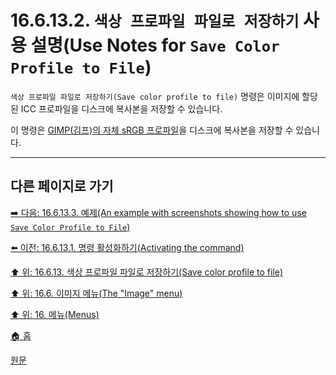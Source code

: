 # 16.6.13.2. `색상 프로파일 파일로 저장하기` 사용 설명(Use Notes for `Save Color Profile to File`)
`색상 프로파일 파일로 저장하기(Save color profile to file)` 명령은 이미지에 할당된 ICC 프로파일을 디스크에 복사본을 저장할 수 있습니다.

이 명령은 [GIMP(김프)의 자체 sRGB 프로파일](./19-glossaryx-gimp_built_in_srgb_profile.md)을 디스크에 복사본을 저장할 수 있습니다.


***

## 다른 페이지로 가기

[➡️ 다음: 16.6.13.3. 예제(An example with screenshots showing how to use `Save Color Profile to File`)](./16-06-13-03-example.md)

[⬅️ 이전: 16.6.13.1. 명령 활성화하기(Activating the command)](./16-06-13-01-activating_the_command.md)

[⬆️ 위: 16.6.13. 색상 프로파일 파일로 저장하기(Save color profile to file)](./16-06-13-00-save-color-profile-to-file.md)

[⬆️ 위: 16.6. 이미지 메뉴(The "Image" menu)](./16-06-00-the-image-menu.md)

[⬆️ 위: 16. 메뉴(Menus)](./16-00-menus.md)

[🏠 홈](./00-home.md)

[원문](https://docs.gimp.org/2.10/ko/gimp-image-color-profile-save.html#idm27168)